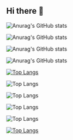 ## Hi there 👋
![Anurag's GitHub stats](https://github-readme-stats.vercel.app/api?username=christopherjulien&hide=contribs,prs)

![Anurag's GitHub stats](https://github-readme-stats.vercel.app/api?username=christopherjulien&show=reviews,discussions_started,discussions_answered,prs_merged,prs_merged_percentage)

![Anurag's GitHub stats](https://github-readme-stats.vercel.app/api?username=christopherjulien&show_icons=true)

![Anurag's GitHub stats](https://github-readme-stats.vercel.app/api?username=christopherjulien&show_icons=true&theme=transparent)

[![Top Langs](https://github-readme-stats.vercel.app/api/top-langs/?username=christopherjulien)](https://github.com/christopherjulien/github-readme-stats)

![Top Langs](https://github-readme-stats.vercel.app/api/top-langs/?username=christopherjulien&hide_progress=true)

![Top Langs](https://github-readme-stats.vercel.app/api/top-langs/?username=christopherjulien&layout=compact)

![Top Langs](https://github-readme-stats.vercel.app/api/top-langs/?username=christopherjulien&size_weight=0.5&count_weight=0.5)

![Top Langs](https://github-readme-stats.vercel.app/api/top-langs/?username=christopherjulien&hide=makefile,cmake)

[![Top Langs](https://github-readme-stats.vercel.app/api/top-langs/?username=christopherjulien&hide=makefile,cmake&layout=donut-vertical)](https://github.com/christopherjulien/github-readme-stats)









